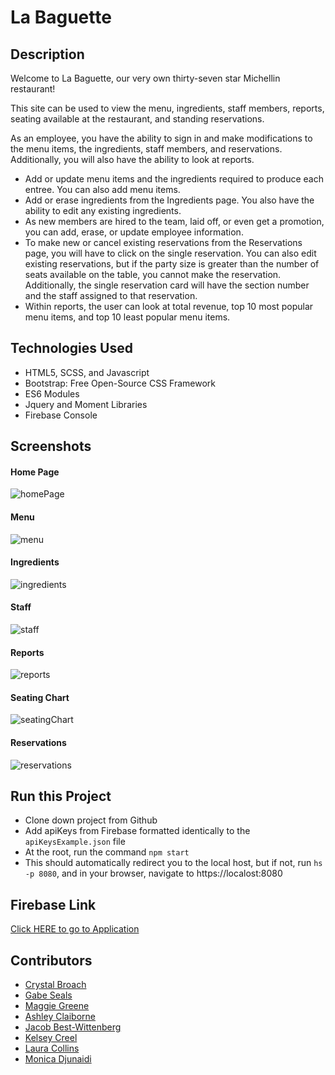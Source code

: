 # La Baguette 

## Description
Welcome to La Baguette, our very own thirty-seven star Michellin restaurant!

This site can be used to view the menu, ingredients, staff members, reports, seating available at the restaurant, and standing reservations.

As an employee, you have the ability to sign in and make modifications to the menu items, the ingredients, staff members, and reservations. Additionally, you will also have the ability to look at reports.

* Add or update menu items and the ingredients required to produce each entree. You can also add menu items.
* Add or erase ingredients from the Ingredients page. You also have the ability to edit any existing ingredients.
* As new members are hired to the team, laid off, or even get a promotion, you can add, erase, or update employee information.
* To make new or cancel existing reservations from the Reservations page, you will have to click on the single reservation. You can also edit existing reservations, but if the party size is greater than the number of seats available on the table, you cannot make the reservation. Additionally, the single reservation card will have the section number and the staff assigned to that reservation.
* Within reports, the user can look at total revenue, top 10 most popular menu items, and top 10 least popular menu items.

## Technologies Used
* HTML5, SCSS, and Javascript
* Bootstrap: Free Open-Source CSS Framework
* ES6 Modules
* Jquery and Moment Libraries
* Firebase Console

## Screenshots
#### Home Page
![homePage](https://raw.githubusercontent.com/nss-evening-cohort-10/nutshell-michelin-restaurant/master/screenshots2/homepage.PNG)
#### Menu
![menu](https://raw.githubusercontent.com/nss-evening-cohort-10/nutshell-michelin-restaurant/master/screenshots2/menu.PNG)
#### Ingredients
![ingredients](https://raw.githubusercontent.com/nss-evening-cohort-10/nutshell-michelin-restaurant/master/screenshots2/inventory.PNG)
#### Staff
![staff](https://raw.githubusercontent.com/nss-evening-cohort-10/nutshell-michelin-restaurant/master/screenshots2/staff.PNG)
#### Reports
![reports](https://raw.githubusercontent.com/nss-evening-cohort-10/nutshell-michelin-restaurant/master/screenshots2/reports.PNG)
#### Seating Chart
![seatingChart](https://raw.githubusercontent.com/nss-evening-cohort-10/nutshell-michelin-restaurant/master/screenshots2/seatingChart.PNG)
#### Reservations
![reservations](https://raw.githubusercontent.com/nss-evening-cohort-10/nutshell-michelin-restaurant/master/screenshots2/reservations.PNG)

## Run this Project
* Clone down project from Github
* Add apiKeys from Firebase formatted identically to the `apiKeysExample.json` file
* At the root, run the command `npm start`
* This should automatically redirect you to the local host, but if not, run `hs -p 8080`, and in your browser, navigate to https://localost:8080

## Firebase Link

[Click HERE to go to Application](https://labaguette-932fa.firebaseapp.com/#)

## Contributors
* [Crystal Broach](https://github.com/broach44)
* [Gabe Seals](https://github.com/gseals)
* [Maggie Greene](https://github.com/maggieisgreene)
* [Ashley Claiborne](https://github.com/aclai4067)
* [Jacob Best-Wittenberg](https://github.com/jacob-bw)
* [Kelsey Creel](https://github.com/kelseycreel)
* [Laura Collins](https://github.com/LaCollins)
* [Monica Djunaidi](https://github.com/djunaim)